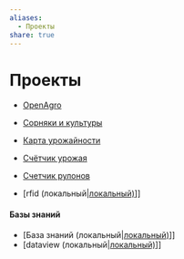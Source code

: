 ```yaml
---
aliases:
  - Проекты
share: true
---
```


# Проекты

- [OpenAgro](https://github.com/Ardbot/OpenAgro)
- [Сорняки и культуры](https://github.com/Ardbot/weed_and_crop)
- [Карта урожайности](https://github.com/Ardbot/HarvestMap)
- [Счётчик урожая](https://github.com/Ardbot/harvestCounter)

- [Счетчик рулонов](https://github.com/Ardbot/CounterRoll) 
- [rfid (локальный|[локальный)](2.device/RFID/rfid.md)]]

#### Базы знаний
- [База знаний (локальный|[локальный)](3.projects/KnowledgeBase/KnowledgeBase.md)]]
- [dataview (локальный|[локальный)](1.soft/obsidian/dataview.md)]]
